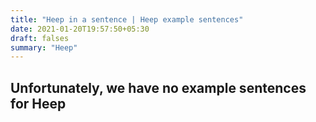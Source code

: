 ```yaml
---
title: "Heep in a sentence | Heep example sentences"
date: 2021-01-20T19:57:50+05:30
draft: falses
summary: "Heep"
---
```

## Unfortunately, we have no example sentences for Heep                 
